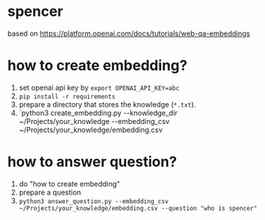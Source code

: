 # spencer
based on https://platform.openai.com/docs/tutorials/web-qa-embeddings

# how to create embedding?
1. set openai api key by `export OPENAI_API_KEY=abc`
2. `pip install -r requirements`
3. prepare a directory that stores the knowledge (`*.txt`).
4. `python3 create_embedding.py --knowledge_dir ~/Projects/your_knowledge --embedding_csv ~/Projects/your_knowledge/embedding.csv

# how to answer question?
1. do "how to create embedding"
2. prepare a question
3. `python3 answer_question.py --embedding_csv ~/Projects/your_knowledge/embedding.csv --question "who is spencer"`

